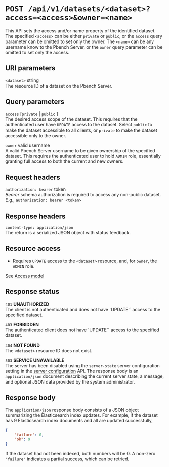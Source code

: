 # `POST /api/v1/datasets/<dataset>?access=<access>&owner=<name>`

This API sets the access and/or name property of the identified dataset. The
specified `<access>` can be either `private` or `public`, or the `access`
query parameter can be omitted to set only the owner. The `<name>` can be
any username know to the Pbench Server, or the `owner` query parameter can
be omitted to set only the access.

## URI parameters

`<dataset>` string \
The resource ID of a dataset on the Pbench Server.

## Query parameters

`access` [`private` | `public` ] \
The desired access scope of the dataset. This requires that the authenticated
user have `UPDATE` access to the dataset. Select `public` to make the dataset
accessible to all clients, or `private` to make the dataset accessible only
to the owner.

`owner` valid username \
A valid Pbench Server username to be given ownership of the specified dataset.
This requires the authenticated user to hold `ADMIN` role, essentially granting
full access to both the current and new owners.

## Request headers

`authorization: bearer` token \
*Bearer* schema authorization is required to access any non-public dataset.
E.g., `authorization: bearer <token>`

## Response headers

`content-type: application/json` \
The return is a serialized JSON object with status feedback.

## Resource access

* Requires `UPDATE` access to the `<dataset>` resource, and, for `owner`, the
`ADMIN` role.

See [Access model](../access_model.md)

## Response status

`401`   **UNAUTHORIZED** \
The client is not authenticated and does not have `UPDATE`` access to the specified
dataset.

`403`   **FORBIDDEN** \
The authenticated client does not have `UPDATE`` access to the specified dataset.

`404`   **NOT FOUND** \
The `<dataset>` resource ID does not exist.

`503`   **SERVICE UNAVAILABLE** \
The server has been disabled using the `server-state` server configuration
setting in the [server configuration](./server_config.md) API. The response
body is an `application/json` document describing the current server state,
a message, and optional JSON data provided by the system administrator.

## Response body

The `application/json` response body consists of a JSON object summarizing the
Elasticsearch index updates. For example, if the dataset has 9 Elasticsearch
index documents and all are updated successfully,

```json
{
    "failure": 0,
    "ok": 9
}
```

If the dataset had not been indexed, both numbers will be 0. A non-zero
`"failure"` indicates a partial success, which can be retried.
